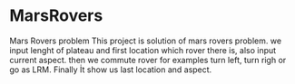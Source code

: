 # MarsRovers
Mars Rovers problem
This project is solution of mars rovers problem.
we input lenght of plateau and first location which rover there is, also input current aspect. then we commute rover for examples turn left, turn righ or go as LRM.
Finally İt show us last location and aspect.
